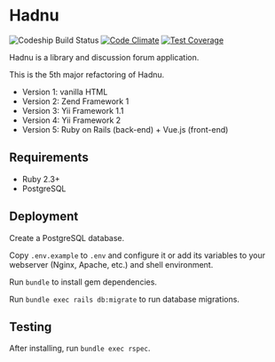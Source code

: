 # Hadnu

![Codeship Build Status](https://codeship.com/projects/a0e7c3a0-6f75-0134-9a46-3a51310aa3ef/status?branch=master)
[![Code Climate](https://codeclimate.com/github/alanwillms/hadnu-api/badges/gpa.svg)](https://codeclimate.com/github/alanwillms/hadnu-api)
[![Test Coverage](https://codeclimate.com/github/alanwillms/hadnu-ruby/badges/coverage.svg)](https://codeclimate.com/github/alanwillms/hadnu-ruby/coverage)

Hadnu is a library and discussion forum application.

This is the 5th major refactoring of Hadnu.

* Version 1: vanilla HTML
* Version 2: Zend Framework 1
* Version 3: Yii Framework 1.1
* Version 4: Yii Framework 2
* Version 5: Ruby on Rails (back-end) + Vue.js (front-end)

## Requirements

* Ruby 2.3+
* PostgreSQL

## Deployment

Create a PostgreSQL database.

Copy `.env.example` to `.env` and configure it or add its variables to your
webserver (Nginx, Apache, etc.) and shell environment.

Run `bundle` to install gem dependencies.

Run `bundle exec rails db:migrate` to run database migrations.

## Testing

After installing, run `bundle exec rspec`.
